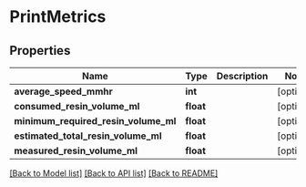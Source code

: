 # PrintMetrics

## Properties
Name | Type | Description | Notes
------------ | ------------- | ------------- | -------------
**average_speed_mmhr** | **int** |  | [optional] 
**consumed_resin_volume_ml** | **float** |  | [optional] 
**minimum_required_resin_volume_ml** | **float** |  | [optional] 
**estimated_total_resin_volume_ml** | **float** |  | [optional] 
**measured_resin_volume_ml** | **float** |  | [optional] 

[[Back to Model list]](../README.md#documentation-for-models) [[Back to API list]](../README.md#documentation-for-api-endpoints) [[Back to README]](../README.md)



